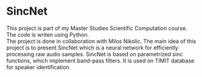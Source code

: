 # SincNet

This project is part of my Master Studies Scientific Computation course. The code is writen using Python. <br>
The project is done in collaboration with Milos Nikolic. The main idea of this project is to present SincNet which is a neural network for efficiently processing raw audio samples. SincNet is based on parametrized sinc functions, which implement band-pass filters. It is used on TIMIT database for speaker identification.
